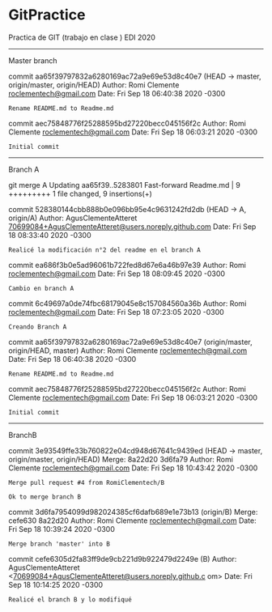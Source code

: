 # GitPractice
Practica de GIT (trabajo en clase ) EDI 2020

____________________


Master branch 

commit aa65f39797832a6280169ac72a9e69e53d8c40e7 (HEAD -> master, origin/master,
origin/HEAD)
Author: Romi Clemente <roclementech@gmail.com>
Date:   Fri Sep 18 06:40:38 2020 -0300

    Rename README.md to Readme.md

commit aec75848776f25288595bd27220becc045156f2c
Author: Romi Clemente <roclementech@gmail.com>
Date:   Fri Sep 18 06:03:21 2020 -0300

    Initial commit



_________________________________________________________________________________
Branch A

   git merge A
   Updating aa65f39..5283801
   Fast-forward
   Readme.md | 9 +++++++++
   1 file changed, 9 insertions(+)


commit 528380144cbb888b0e096bb95e4c9631242fd2db (HEAD -> A, origin/A)
Author: AgusClementeAtteret <70699084+AgusClementeAtteret@users.noreply.github.com>
Date:   Fri Sep 18 08:33:40 2020 -0300

    Realicé la modificación n°2 del readme en el branch A

commit ea686f3b0e5ad96061b722fed8d67e6a46b97e39
Author: Romi <roclementech@gmail.com>
Date:   Fri Sep 18 08:09:45 2020 -0300

    Cambio en branch A

commit 6c49697a0de74fbc68179045e8c157084560a36b
Author: Romi <roclementech@gmail.com>
Date:   Fri Sep 18 07:23:05 2020 -0300

    Creando Branch A

commit aa65f39797832a6280169ac72a9e69e53d8c40e7 (origin/master, origin/HEAD, master)
Author: Romi Clemente <roclementech@gmail.com>
Date:   Fri Sep 18 06:40:38 2020 -0300

    Rename README.md to Readme.md

commit aec75848776f25288595bd27220becc045156f2c
Author: Romi Clemente <roclementech@gmail.com>
Date:   Fri Sep 18 06:03:21 2020 -0300

    Initial commit

__________________________________________________________________________________
BranchB


commit 3e93549ffe33b760822e04cd948d67641c9439ed (HEAD -> master, origin/master,
origin/HEAD)
Merge: 8a22d20 3d6fa79
Author: Romi Clemente <roclementech@gmail.com>
Date:   Fri Sep 18 10:43:42 2020 -0300

    Merge pull request #4 from RomiClementech/B

    Ok to merge branch B

commit 3d6fa7954099d982024385cf6dafb689e1e73b13 (origin/B)
Merge: cefe630 8a22d20
Author: Romi Clemente <roclementech@gmail.com>
Date:   Fri Sep 18 10:39:24 2020 -0300

    Merge branch 'master' into B

commit cefe6305d2fa83ff9de9cb221d9b922479d2249e (B)
Author: AgusClementeAtteret <70699084+AgusClementeAtteret@users.noreply.github.c
om>
Date:   Fri Sep 18 10:14:25 2020 -0300

    Realicé el branch B y lo modifiqué